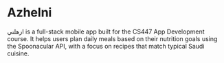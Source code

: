 # Azhelni
ازهلني is a full-stack mobile app built for the CS447 App Development course. It helps users plan daily meals based on their nutrition goals using the Spoonacular API, with a focus on recipes that match typical Saudi cuisine.

